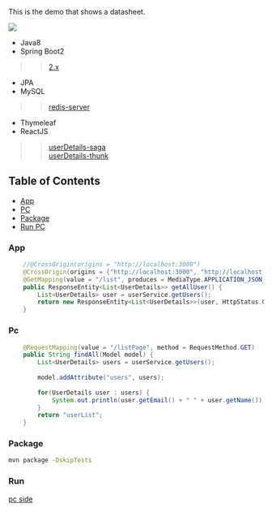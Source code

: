 This is the demo that shows a datasheet.

<img src="https://images2018.cnblogs.com/blog/359743/201806/359743-20180603225915973-2039825735.png" />

* Java8
* Spring Boot2    
>> [2.x](https://spring.io/projects/spring-boot#learn)
* JPA
* MySQL
>> [redis-server](https://xiaobin80.gitee.io/csdn/post/ops_dc_redis_ubuntu/)
* Thymeleaf
* ReactJS    
>> [userDetails-saga](https://github.com/xiaobin80/userDetails-saga)    
>> [userDetails-thunk](https://github.com/xiaobin80/userDetails-thunk)    

## Table of Contents

- [App](#app)
- [PC](#pc)
- [Package](#package)
- [Run PC](#run)

### App
```java
	//@CrossOrigin(origins = "http://localhost:3000")
	@CrossOrigin(origins = {"http://localhost:3000", "http://localhost:3030"})
	@GetMapping(value = "/list", produces = MediaType.APPLICATION_JSON_UTF8_VALUE)
	public ResponseEntity<List<UserDetails>> getAllUser() {
		List<UserDetails> user = userService.getUsers();
		return new ResponseEntity<List<UserDetails>>(user, HttpStatus.OK);
	}
```


### Pc
```java
	@RequestMapping(value = "/listPage", method = RequestMethod.GET)
	public String findAll(Model model) {
		List<UserDetails> users = userService.getUsers();
		
		model.addAttribute("users", users);
		
		for(UserDetails user : users) {
			System.out.println(user.getEmail() + " " + user.getName());
		}
		return "userList";
	}
```

### Package
```bash
mvn package -DskipTests
```

### Run
[pc side](http://localhost:8080/user/listPage)
